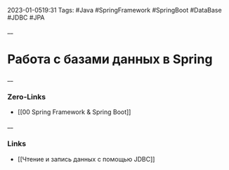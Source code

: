 2023-01-0519:31
Tags: #Java #SpringFramework #SpringBoot #DataBase #JDBC #JPA

__
# Работа с базами данных в Spring

__
### Zero-Links
- [[00 Spring Framework & Spring Boot]]

__
### Links
- [[Чтение и запись данных с помощью JDBC]]

